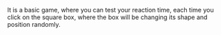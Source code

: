 It is a basic game, where you can test your reaction time, each time you click on the square box, where the box will be changing its shape and position randomly.
